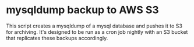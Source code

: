 # mysqldump backup to AWS S3

This script creates a mysqldump of a mysql database and pushes it to S3 for archiving.  It's designed to be run as a cron job nightly with an S3 bucket that replicates these backups accordingly.

